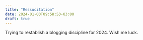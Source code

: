 ```yaml
---
title: "Ressucitation"
date: 2024-01-03T09:58:53-03:00
draft: true
---
```


Trying to restablish a blogging discipline for 2024. Wish me luck.
